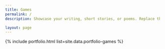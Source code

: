 ```yaml
---
title: Games
permalink: /
description: Showcase your writing, short stories, or poems. Replace this text with your description.

layout: page
---
```


{% include portfolio.html list=site.data.portfolio-games %}